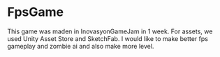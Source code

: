 # FpsGame
This game was maden in InovasyonGameJam in 1 week.
For assets, we used Unity Asset Store and SketchFab.
I would like to make better fps gameplay and zombie ai and also make more level.
